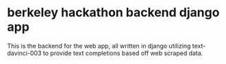 # berkeley hackathon backend django app
This is the backend for the web app, all written in django utilizing text-davinci-003 to provide text completions based off web scraped data.
